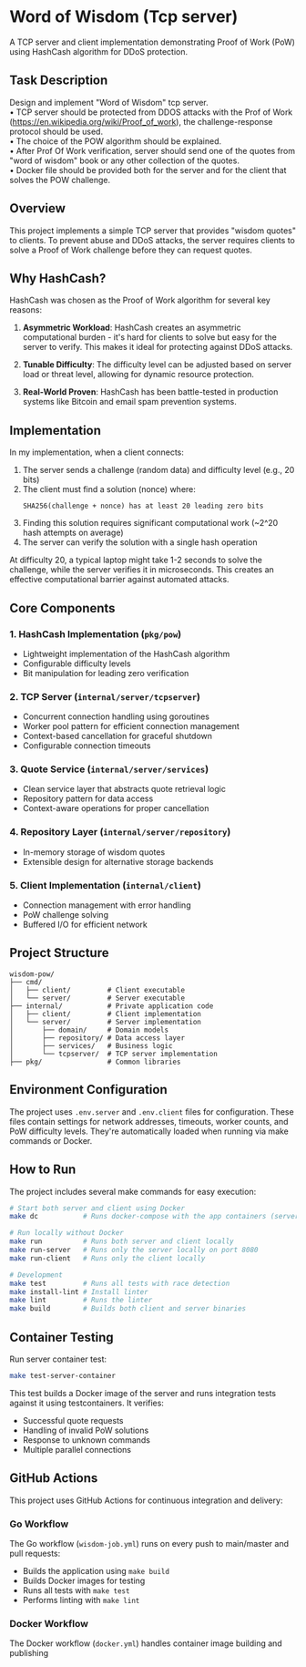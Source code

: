 # Word of Wisdom (Tcp server)

A TCP server and client implementation demonstrating Proof of Work (PoW) using HashCash algorithm for DDoS protection.

## Task Description

Design and implement "Word of Wisdom" tcp server.  
 • TCP server should be protected from DDOS attacks with the Prof of Work (https://en.wikipedia.org/wiki/Proof_of_work), the challenge-response protocol should be used.  
 • The choice of the POW algorithm should be explained.  
 • After Prof Of Work verification, server should send one of the quotes from "word of wisdom" book or any other collection of the quotes.  
 • Docker file should be provided both for the server and for the client that solves the POW challenge.

## Overview

This project implements a simple TCP server that provides "wisdom quotes" to clients. To prevent abuse and DDoS attacks, the server requires clients to solve a Proof of Work challenge before they can request quotes.

## Why HashCash?

HashCash was chosen as the Proof of Work algorithm for several key reasons:

1. **Asymmetric Workload**: HashCash creates an asymmetric computational burden - it's hard for clients to solve but easy for the server to verify. This makes it ideal for protecting against DDoS attacks.

2. **Tunable Difficulty**: The difficulty level can be adjusted based on server load or threat level, allowing for dynamic resource protection.

3. **Real-World Proven**: HashCash has been battle-tested in production systems like Bitcoin and email spam prevention systems.

## Implementation

In my implementation, when a client connects:

1. The server sends a challenge (random data) and difficulty level (e.g., 20 bits)
2. The client must find a solution (nonce) where:
   ```
   SHA256(challenge + nonce) has at least 20 leading zero bits
   ```
3. Finding this solution requires significant computational work (~2^20 hash attempts on average)
4. The server can verify the solution with a single hash operation

At difficulty 20, a typical laptop might take 1-2 seconds to solve the challenge, while the server verifies it in microseconds. This creates an effective computational barrier against automated attacks.

## Core Components

### 1. HashCash Implementation (`pkg/pow`)
- Lightweight implementation of the HashCash algorithm
- Configurable difficulty levels
- Bit manipulation for leading zero verification

### 2. TCP Server (`internal/server/tcpserver`)
- Concurrent connection handling using goroutines
- Worker pool pattern for efficient connection management
- Context-based cancellation for graceful shutdown
- Configurable connection timeouts

### 3. Quote Service (`internal/server/services`)
- Clean service layer that abstracts quote retrieval logic
- Repository pattern for data access
- Context-aware operations for proper cancellation

### 4. Repository Layer (`internal/server/repository`)
- In-memory storage of wisdom quotes
- Extensible design for alternative storage backends

### 5. Client Implementation (`internal/client`)
- Connection management with error handling
- PoW challenge solving
- Buffered I/O for efficient network


## Project Structure

```
wisdom-pow/
├── cmd/                
│   ├── client/         # Client executable
│   └── server/         # Server executable
├── internal/           # Private application code
│   ├── client/         # Client implementation
│   └── server/         # Server implementation
│       ├── domain/     # Domain models
│       ├── repository/ # Data access layer
│       ├── services/   # Business logic
│       └── tcpserver/  # TCP server implementation
├── pkg/                # Common libraries
```

## Environment Configuration

The project uses `.env.server` and `.env.client` files for configuration. These files contain settings for network addresses, timeouts, worker counts, and PoW difficulty levels. They're automatically loaded when running via make commands or Docker.

## How to Run

The project includes several make commands for easy execution:

```bash
# Start both server and client using Docker
make dc           # Runs docker-compose with the app containers (server on port 8080)

# Run locally without Docker
make run          # Runs both server and client locally
make run-server   # Runs only the server locally on port 8080
make run-client   # Runs only the client locally

# Development
make test         # Runs all tests with race detection
make install-lint # Install linter
make lint         # Runs the linter
make build        # Builds both client and server binaries
```

## Container Testing

Run server container test:

```bash
make test-server-container
```

This test builds a Docker image of the server and runs integration tests against it using testcontainers. It verifies:
- Successful quote requests
- Handling of invalid PoW solutions
- Response to unknown commands
- Multiple parallel connections

## GitHub Actions

This project uses GitHub Actions for continuous integration and delivery:

### Go Workflow
The Go workflow (`wisdom-job.yml`) runs on every push to main/master and pull requests:
- Builds the application using `make build`
- Builds Docker images for testing
- Runs all tests with `make test`
- Performs linting with `make lint`

### Docker Workflow
The Docker workflow (`docker.yml`) handles container image building and publishing
